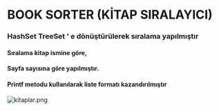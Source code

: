 # BOOK SORTER (KİTAP SIRALAYICI)

### HashSet TreeSet ' e dönüştürülerek sıralama yapılmıştır
#### Sıralama kitap ismine göre,
#### Sayfa sayısına göre yapılmıştır.
#### Printf metodu kullanılarak liste formatı kazandırılmıştır


![kitaplar.png](kitaplar.png)
